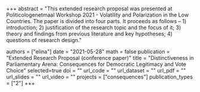 +++
abstract = "This extended research proposal was presented at Politicologenetmaal Workshop 2021 - Volatility and Polarization in the Low Countries. The paper is divided into four parts. It proceeds as follows – 1) introduction; 2) justification of the research topic and the focus of it; 3) theory and findings from previous literature and key hypotheses; 4) questions of research design."

authors = ["elina"]
date = "2021-05-28"
math = false
publication = "Extended Research Proposal (conference paper)"
title = "Distinctiveness in Parliamentary Arena: Consequences for Democratic Legitimacy and Vote Choice"
selected=true
doi = ""
url_code = ""
url_dataset = ""
url_pdf = ""
url_slides = ""
url_video = ""
projects = ["consequences"]
publication_types = ["2"]
+++
